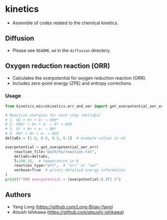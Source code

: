 # kinetics
* Assemble of codes related to the chemical kinetics.

## Diffusion
* Please see `README.md` in the `diffusion` directory.

## Oxygen reduction reaction (ORR)
* Calculates the overpotential for oxygen reduction reaction (ORR).
* Includes zero-point energy (ZPE) and entropy corrections.

### Usage
```python
from kinetics.microkinetics.orr_and_oer import get_overpotential_oer_orr

# Reaction energies for each step (deltaEs)
# 1. O2 + H+ + e- → OOH*
# 2. OOH* + H+ + e- → O* + H2O
# 3. O* + H+ + e- → OH*
# 4. OH* + H+ + e- → H2O
deltaEs = [1.0, 0.5, 0.3, 0.2]  # example values in eV

overpotential = get_overpotential_oer_orr(
    reaction_file="path/to/reaction.txt",
    deltaEs=deltaEs,
    T=298.15,  # temperature in K
    reaction_type="orr",  # "orr" or "oer"
    verbose=True  # prints detailed energy information
)
print(f"ORR overpotential = {overpotential:5.3f} V")
```

## Authors
* Yang Long (https://github.com/Long-Brian-Yang)
* Atsush Ishikawa (https://github.com/atsushi-ishikawa)

